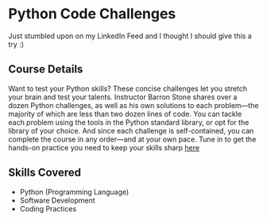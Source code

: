 # Python Code Challenges

Just stumbled upon on my LinkedIn Feed and I thought I should give this a try :)

## Course Details
Want to test your Python skills? These concise challenges let you stretch your brain and test your talents. Instructor Barron Stone shares over a dozen Python challenges, as well as his own solutions to each problem—the majority of which are less than two dozen lines of code. You can tackle each problem using the tools in the Python standard library, or opt for the library of your choice. And since each challenge is self-contained, you can complete the course in any order—and at your own pace. Tune in to get the hands-on practice you need to keep your skills sharp [here](https://www.linkedin.com/learning/python-code-challenges)

## Skills Covered
* Python (Programming Language)
* Software Development
* Coding Practices
